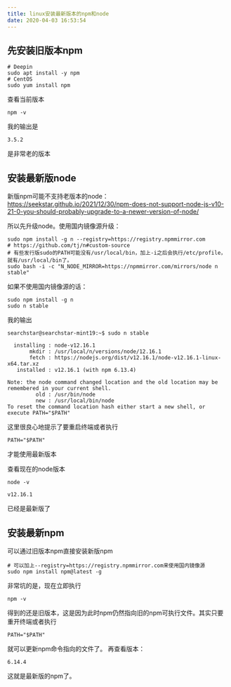 ```yaml
---
title: linux安装最新版本的npm和node
date: 2020-04-03 16:53:54
---
```


## 先安装旧版本npm

```shell
# Deepin
sudo apt install -y npm
# CentOS
sudo yum install npm
```

查看当前版本

```shell
npm -v
```

我的输出是

```text
3.5.2
```

是非常老的版本

## 安装最新版node

新版npm可能不支持老版本的node：<https://seekstar.github.io/2021/12/30/npm-does-not-support-node-js-v10-21-0-you-should-probably-upgrade-to-a-newer-version-of-node/>

所以先升级node。使用国内镜像源升级：

```shell
sudo npm install -g n --registry=https://registry.npmmirror.com
# https://github.com/tj/n#custom-source
# 有些发行版sudo的PATH可能没有/usr/local/bin，加上-i之后会执行/etc/profile，就有/usr/local/bin了。
sudo bash -i -c "N_NODE_MIRROR=https://npmmirror.com/mirrors/node n stable"
```

如果不使用国内镜像源的话：

```shell
sudo npm install -g n
sudo n stable
```

我的输出

```text
searchstar@searchstar-mint19:~$ sudo n stable

  installing : node-v12.16.1
       mkdir : /usr/local/n/versions/node/12.16.1
       fetch : https://nodejs.org/dist/v12.16.1/node-v12.16.1-linux-x64.tar.xz
   installed : v12.16.1 (with npm 6.13.4)

Note: the node command changed location and the old location may be remembered in your current shell.
         old : /usr/bin/node
         new : /usr/local/bin/node
To reset the command location hash either start a new shell, or execute PATH="$PATH"
```

这里很良心地提示了要重启终端或者执行

```shell
PATH="$PATH"
```

才能使用最新版本

查看现在的node版本

```shell
node -v
```

```text
v12.16.1
```

已经是最新版了

## 安装最新npm

可以通过旧版本npm直接安装新版npm

```shell
# 可以加上--registry=https://registry.npmmirror.com来使用国内镜像源
sudo npm install npm@latest -g
```

非常坑的是，现在立即执行

```shell
npm -v
```

得到的还是旧版本，这是因为此时npm仍然指向旧的npm可执行文件。其实只要重开终端或者执行

```shell
PATH="$PATH"
```

就可以更新npm命令指向的文件了。
再查看版本：

```text
6.14.4
```

这就是最新版的npm了。
